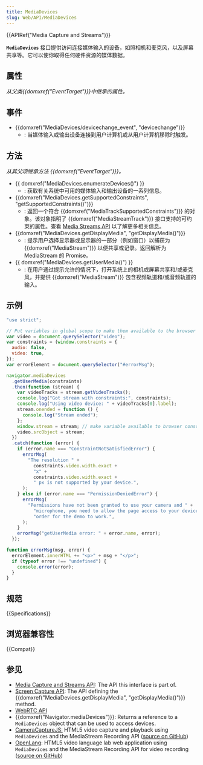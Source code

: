 ```yaml
---
title: MediaDevices
slug: Web/API/MediaDevices
---
```


{{APIRef("Media Capture and Streams")}}

**`MediaDevices`** 接口提供访问连接媒体输入的设备，如照相机和麦克风，以及屏幕共享等。它可以使你取得任何硬件资源的媒体数据。

## 属性

_从父类{{domxref("EventTarget")}}中继承的属性。_

## 事件

- {{domxref("MediaDevices/devicechange_event", "devicechange")}}
  - : 当媒体输入或输出设备连接到用户计算机或从用户计算机移除时触发。

## 方法

_从其父项继承方法 {{domxref("EventTarget")}}。_

- {{ domxref("MediaDevices.enumerateDevices()") }}
  - : 获取有关系统中可用的媒体输入和输出设备的一系列信息。
- {{domxref("MediaDevices.getSupportedConstraints", "getSupportedConstraints()")}}
  - : 返回一个符合 {{domxref("MediaTrackSupportedConstraints")}} 的对象。该对象指明了 {{domxref("MediaStreamTrack")}} 接口支持的可约束的属性。查看 [Media Streams API](/zh-CN/docs/Web/API/Media_Capture_and_Streams_API/Constraints) 以了解更多相关信息。
- {{domxref("MediaDevices.getDisplayMedia", "getDisplayMedia()")}}
  - : 提示用户选择显示器或显示器的一部分（例如窗口）以捕获为{{domxref("MediaStream")}} 以便共享或记录。返回解析为 MediaStream 的 Promise。
- {{ domxref("MediaDevices.getUserMedia()") }}
  - : 在用户通过提示允许的情况下，打开系统上的相机或屏幕共享和/或麦克风，并提供 {{domxref("MediaStream")}} 包含视频轨道和/或音频轨道的输入。

## 示例

```js
"use strict";

// Put variables in global scope to make them available to the browser console.
var video = document.querySelector("video");
var constraints = (window.constraints = {
  audio: false,
  video: true,
});
var errorElement = document.querySelector("#errorMsg");

navigator.mediaDevices
  .getUserMedia(constraints)
  .then(function (stream) {
    var videoTracks = stream.getVideoTracks();
    console.log("Got stream with constraints:", constraints);
    console.log("Using video device: " + videoTracks[0].label);
    stream.onended = function () {
      console.log("Stream ended");
    };
    window.stream = stream; // make variable available to browser console
    video.srcObject = stream;
  })
  .catch(function (error) {
    if (error.name === "ConstraintNotSatisfiedError") {
      errorMsg(
        "The resolution " +
          constraints.video.width.exact +
          "x" +
          constraints.video.width.exact +
          " px is not supported by your device.",
      );
    } else if (error.name === "PermissionDeniedError") {
      errorMsg(
        "Permissions have not been granted to use your camera and " +
          "microphone, you need to allow the page access to your devices in " +
          "order for the demo to work.",
      );
    }
    errorMsg("getUserMedia error: " + error.name, error);
  });

function errorMsg(msg, error) {
  errorElement.innerHTML += "<p>" + msg + "</p>";
  if (typeof error !== "undefined") {
    console.error(error);
  }
}
```

## 规范

{{Specifications}}

## 浏览器兼容性

{{Compat}}

## 参见

- [Media Capture and Streams API](/zh-CN/docs/Web/API/Media_Streams_API): The API this interface is part of.
- [Screen Capture API](/zh-CN/docs/Web/API/Screen_Capture_API): The API defining the {{domxref("MediaDevices.getDisplayMedia", "getDisplayMedia()")}} method.
- [WebRTC API](/zh-CN/docs/Web/API/WebRTC_API)
- {{domxref("Navigator.mediaDevices")}}: Returns a reference to a `MediaDevices` object that can be used to access devices.
- [CameraCaptureJS:](https://github.com/chrisjohndigital/CameraCaptureJS) HTML5 video capture and playback using `MediaDevices` and the MediaStream Recording API ([source on GitHub](https://github.com/chrisjohndigital/CameraCaptureJS))
- [OpenLang](https://github.com/chrisjohndigital/OpenLang): HTML5 video language lab web application using `MediaDevices` and the MediaStream Recording API for video recording ([source on GitHub](https://github.com/chrisjohndigital/OpenLang))
